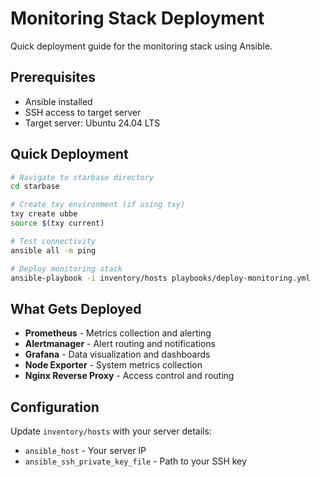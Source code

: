 # Monitoring Stack Deployment

Quick deployment guide for the monitoring stack using Ansible.

## Prerequisites

- Ansible installed
- SSH access to target server
- Target server: Ubuntu 24.04 LTS

## Quick Deployment

```bash
# Navigate to starbase directory
cd starbase

# Create txy environment (if using txy)
txy create ubbe
source $(txy current)

# Test connectivity
ansible all -m ping

# Deploy monitoring stack
ansible-playbook -i inventory/hosts playbooks/deploy-monitoring.yml
```

## What Gets Deployed

- **Prometheus** - Metrics collection and alerting
- **Alertmanager** - Alert routing and notifications
- **Grafana** - Data visualization and dashboards
- **Node Exporter** - System metrics collection
- **Nginx Reverse Proxy** - Access control and routing

## Configuration

Update `inventory/hosts` with your server details:
- `ansible_host` - Your server IP
- `ansible_ssh_private_key_file` - Path to your SSH key
